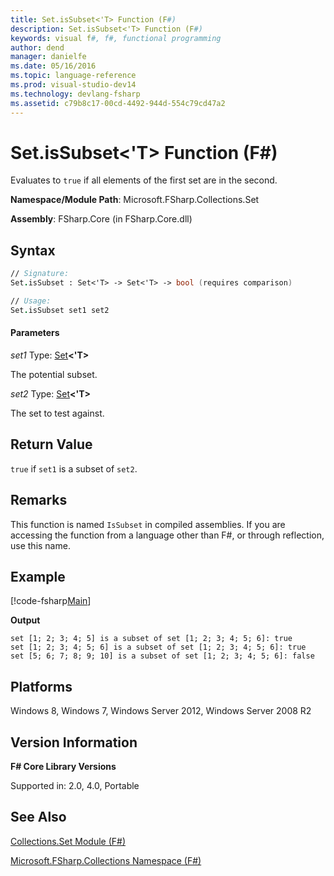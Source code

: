 ```yaml
---
title: Set.isSubset<'T> Function (F#)
description: Set.isSubset<'T> Function (F#)
keywords: visual f#, f#, functional programming
author: dend
manager: danielfe
ms.date: 05/16/2016
ms.topic: language-reference
ms.prod: visual-studio-dev14
ms.technology: devlang-fsharp
ms.assetid: c79b8c17-00cd-4492-944d-554c79cd47a2 
---
```


# Set.isSubset<'T> Function (F#)

Evaluates to `true` if all elements of the first set are in the second.

**Namespace/Module Path**: Microsoft.FSharp.Collections.Set

**Assembly**: FSharp.Core (in FSharp.Core.dll)


## Syntax

```fsharp
// Signature:
Set.isSubset : Set<'T> -> Set<'T> -> bool (requires comparison)

// Usage:
Set.isSubset set1 set2
```

#### Parameters
*set1*
Type: [Set](https://msdn.microsoft.com/library/50cebdce-0cd7-4c5c-8ebc-f3a9e90b38d8)**&lt;'T&gt;**


The potential subset.


*set2*
Type: [Set](https://msdn.microsoft.com/library/50cebdce-0cd7-4c5c-8ebc-f3a9e90b38d8)**&lt;'T&gt;**


The set to test against.

## Return Value

`true` if `set1` is a subset of `set2`.

## Remarks
This function is named `IsSubset` in compiled assemblies. If you are accessing the function from a language other than F#, or through reflection, use this name.

## Example

[!code-fsharp[Main](~/samples/snippets/fsharp/sets/snippet11.fs)]

**Output**

```
set [1; 2; 3; 4; 5] is a subset of set [1; 2; 3; 4; 5; 6]: true
set [1; 2; 3; 4; 5; 6] is a subset of set [1; 2; 3; 4; 5; 6]: true
set [5; 6; 7; 8; 9; 10] is a subset of set [1; 2; 3; 4; 5; 6]: false
```

## Platforms
Windows 8, Windows 7, Windows Server 2012, Windows Server 2008 R2


## Version Information
**F# Core Library Versions**

Supported in: 2.0, 4.0, Portable

## See Also
[Collections.Set Module &#40;F&#35;&#41;](Collections.Set-Module-%5BFSharp%5D.md)

[Microsoft.FSharp.Collections Namespace &#40;F&#35;&#41;](Microsoft.FSharp.Collections-Namespace-%5BFSharp%5D.md)